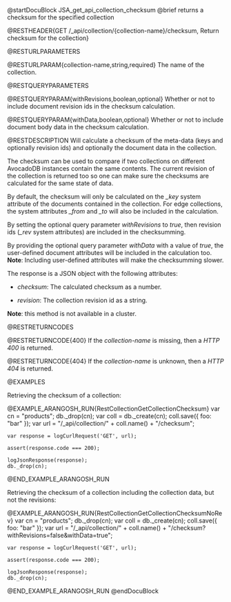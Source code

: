 
@startDocuBlock JSA_get_api_collection_checksum
@brief returns a checksum for the specified collection

@RESTHEADER{GET /_api/collection/{collection-name}/checksum, Return checksum for the collection}

@RESTURLPARAMETERS

@RESTURLPARAM{collection-name,string,required}
The name of the collection.

@RESTQUERYPARAMETERS

@RESTQUERYPARAM{withRevisions,boolean,optional}
Whether or not to include document revision ids in the checksum calculation.

@RESTQUERYPARAM{withData,boolean,optional}
Whether or not to include document body data in the checksum calculation.

@RESTDESCRIPTION
Will calculate a checksum of the meta-data (keys and optionally revision ids) and
optionally the document data in the collection.

The checksum can be used to compare if two collections on different AvocadoDB
instances contain the same contents. The current revision of the collection is
returned too so one can make sure the checksums are calculated for the same
state of data.

By default, the checksum will only be calculated on the *_key* system attribute
of the documents contained in the collection. For edge collections, the system
attributes *_from* and *_to* will also be included in the calculation.

By setting the optional query parameter *withRevisions* to *true*, then revision
ids (*_rev* system attributes) are included in the checksumming.

By providing the optional query parameter *withData* with a value of *true*,
the user-defined document attributes will be included in the calculation too.
**Note**: Including user-defined attributes will make the checksumming slower.

The response is a JSON object with the following attributes:

- *checksum*: The calculated checksum as a number.

- *revision*: The collection revision id as a string.

**Note**: this method is not available in a cluster.

@RESTRETURNCODES

@RESTRETURNCODE{400}
If the *collection-name* is missing, then a *HTTP 400* is
returned.

@RESTRETURNCODE{404}
If the *collection-name* is unknown, then a *HTTP 404*
is returned.

@EXAMPLES

Retrieving the checksum of a collection:

@EXAMPLE_ARANGOSH_RUN{RestCollectionGetCollectionChecksum}
    var cn = "products";
    db._drop(cn);
    var coll = db._create(cn);
    coll.save({ foo: "bar" });
    var url = "/_api/collection/" + coll.name() + "/checksum";

    var response = logCurlRequest('GET', url);

    assert(response.code === 200);

    logJsonResponse(response);
    db._drop(cn);
@END_EXAMPLE_ARANGOSH_RUN

Retrieving the checksum of a collection including the collection data,
but not the revisions:

@EXAMPLE_ARANGOSH_RUN{RestCollectionGetCollectionChecksumNoRev}
    var cn = "products";
    db._drop(cn);
    var coll = db._create(cn);
    coll.save({ foo: "bar" });
    var url = "/_api/collection/" + coll.name() + "/checksum?withRevisions=false&withData=true";

    var response = logCurlRequest('GET', url);

    assert(response.code === 200);

    logJsonResponse(response);
    db._drop(cn);
@END_EXAMPLE_ARANGOSH_RUN
@endDocuBlock

